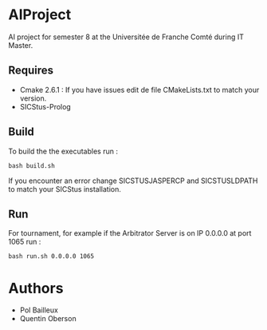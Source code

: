 # AIProject
AI project for semester 8 at the Universitée de Franche Comté during IT Master.

## Requires
* Cmake 2.6.1 : If you have issues edit de file CMakeLists.txt to match your version.
* SICStus-Prolog
## Build
To build the the executables run :
```
bash build.sh
```
If you encounter an error change SICSTUSJASPERCP and SICSTUSLDPATH to match your SICStus installation.

## Run
For tournament, for example if the Arbitrator Server is on IP 0.0.0.0 at port 1065 run :
```
bash run.sh 0.0.0.0 1065
```

# Authors
* Pol Bailleux
* Quentin Oberson 
